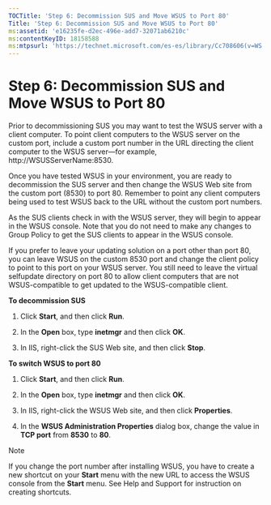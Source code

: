 ```yaml
---
TOCTitle: 'Step 6: Decommission SUS and Move WSUS to Port 80'
Title: 'Step 6: Decommission SUS and Move WSUS to Port 80'
ms:assetid: 'e16235fe-d2ec-496e-add7-32071ab6210c'
ms:contentKeyID: 18158588
ms:mtpsurl: 'https://technet.microsoft.com/es-es/library/Cc708606(v=WS.10)'
---
```


Step 6: Decommission SUS and Move WSUS to Port 80
=================================================

Prior to decommissioning SUS you may want to test the WSUS server with a client computer. To point client computers to the WSUS server on the custom port, include a custom port number in the URL directing the client computer to the WSUS server—for example, http://WSUSServerName:8530.

Once you have tested WSUS in your environment, you are ready to decommission the SUS server and then change the WSUS Web site from the custom port (8530) to port 80. Remember to point any client computers being used to test WSUS back to the URL without the custom port numbers.

As the SUS clients check in with the WSUS server, they will begin to appear in the WSUS console. Note that you do not need to make any changes to Group Policy to get the SUS clients to appear in the WSUS console.

If you prefer to leave your updating solution on a port other than port 80, you can leave WSUS on the custom 8530 port and change the client policy to point to this port on your WSUS server. You still need to leave the virtual selfupdate directory on port 80 to allow client computers that are not WSUS-compatible to get updated to the WSUS-compatible client.

**To decommission SUS**
1.  Click **Start**, and then click **Run**.

2.  In the **Open** box, type **inetmgr** and then click **OK**.

3.  In IIS, right-click the SUS Web site, and then click **Stop**.

**To switch WSUS to port 80**
1.  Click **Start**, and then click **Run**.

2.  In the **Open** box, type **inetmgr** and then click **OK**.

3.  In IIS, right-click the WSUS Web site, and then click **Properties**.

4.  In the **WSUS Administration Properties** dialog box, change the value in **TCP port** from **8530** to **80**.

> [!NOTE]
> If you change the port number after installing WSUS, you have to create a new shortcut on your **Start** menu with the new URL to access the WSUS console from the **Start** menu. See Help and Support for instruction on creating shortcuts. 
